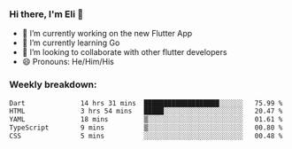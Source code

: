 ### Hi there, I'm Eli 👋
- 🔭 I’m currently working on the new Flutter App
- 🌱 I’m currently learning Go
- 🦄 I’m looking to collaborate with other flutter developers
- 😄 Pronouns: He/Him/His

### Weekly breakdown:
<!--START_SECTION:waka-->

```txt
Dart              14 hrs 31 mins  ███████████████████░░░░░░   75.99 %
HTML              3 hrs 54 mins   █████░░░░░░░░░░░░░░░░░░░░   20.47 %
YAML              18 mins         ▒░░░░░░░░░░░░░░░░░░░░░░░░   01.61 %
TypeScript        9 mins          ▒░░░░░░░░░░░░░░░░░░░░░░░░   00.80 %
CSS               5 mins          ░░░░░░░░░░░░░░░░░░░░░░░░░   00.48 %
```

<!--END_SECTION:waka-->
